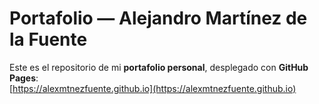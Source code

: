 # Portafolio — Alejandro Martínez de la Fuente

Este es el repositorio de mi **portafolio personal**, desplegado con **GitHub Pages**:  
[https://alexmtnezfuente.github.io](https://alexmtnezfuente.github.io)
